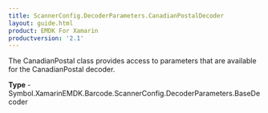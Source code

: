 ```yaml
---
title: ScannerConfig.DecoderParameters.CanadianPostalDecoder
layout: guide.html 
product: EMDK For Xamarin 
productversion: '2.1' 
---
```

The CanadianPostal class provides access to parameters that are available for the CanadianPostal decoder.

**Type** - Symbol.XamarinEMDK.Barcode.ScannerConfig.DecoderParameters.BaseDecoder



